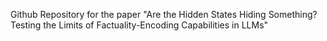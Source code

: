 Github Repository for the paper "Are the Hidden States Hiding Something? Testing the Limits of Factuality-Encoding Capabilities in LLMs"
